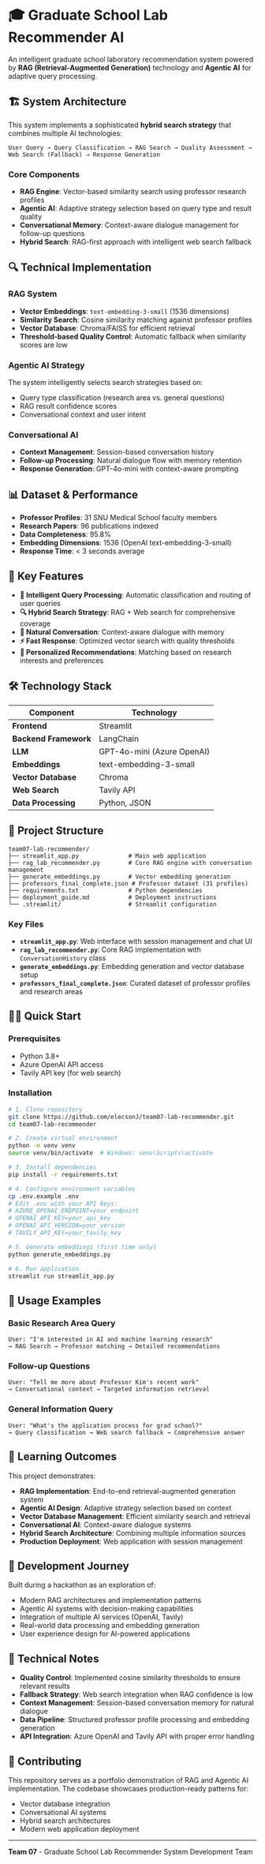 # 🎓 Graduate School Lab Recommender AI

An intelligent graduate school laboratory recommendation system powered by **RAG (Retrieval-Augmented Generation)** technology and **Agentic AI** for adaptive query processing.

## 🏗️ System Architecture

This system implements a sophisticated **hybrid search strategy** that combines multiple AI technologies:

```
User Query → Query Classification → RAG Search → Quality Assessment → Web Search (Fallback) → Response Generation
```

### Core Components

- **RAG Engine**: Vector-based similarity search using professor research profiles
- **Agentic AI**: Adaptive strategy selection based on query type and result quality
- **Conversational Memory**: Context-aware dialogue management for follow-up questions
- **Hybrid Search**: RAG-first approach with intelligent web search fallback

## 🔍 Technical Implementation

### RAG System
- **Vector Embeddings**: `text-embedding-3-small` (1536 dimensions)
- **Similarity Search**: Cosine similarity matching against professor profiles
- **Vector Database**: Chroma/FAISS for efficient retrieval
- **Threshold-based Quality Control**: Automatic fallback when similarity scores are low

### Agentic AI Strategy
The system intelligently selects search strategies based on:
- Query type classification (research area vs. general questions)
- RAG result confidence scores
- Conversational context and user intent

### Conversational AI
- **Context Management**: Session-based conversation history
- **Follow-up Processing**: Natural dialogue flow with memory retention
- **Response Generation**: GPT-4o-mini with context-aware prompting

## 📊 Dataset & Performance

- **Professor Profiles**: 31 SNU Medical School faculty members
- **Research Papers**: 96 publications indexed
- **Data Completeness**: 95.8%
- **Embedding Dimensions**: 1536 (OpenAI text-embedding-3-small)
- **Response Time**: < 3 seconds average

## 🚀 Key Features

- **🧠 Intelligent Query Processing**: Automatic classification and routing of user queries
- **🔍 Hybrid Search Strategy**: RAG + Web search for comprehensive coverage
- **💬 Natural Conversation**: Context-aware dialogue with memory
- **⚡ Fast Response**: Optimized vector search with quality thresholds
- **🎯 Personalized Recommendations**: Matching based on research interests and preferences

## 🛠️ Technology Stack

| Component | Technology |
|-----------|------------|
| **Frontend** | Streamlit |
| **Backend Framework** | LangChain |
| **LLM** | GPT-4o-mini (Azure OpenAI) |
| **Embeddings** | text-embedding-3-small |
| **Vector Database** | Chroma |
| **Web Search** | Tavily API |
| **Data Processing** | Python, JSON |

## 📁 Project Structure

```
team07-lab-recommender/
├── streamlit_app.py              # Main web application
├── rag_lab_recommender.py        # Core RAG engine with conversation management
├── generate_embeddings.py        # Vector embedding generation
├── professors_final_complete.json # Professor dataset (31 profiles)
├── requirements.txt              # Python dependencies
├── deployment_guide.md           # Deployment instructions
└── .streamlit/                   # Streamlit configuration
```

### Key Files

- **`streamlit_app.py`**: Web interface with session management and chat UI
- **`rag_lab_recommender.py`**: Core RAG implementation with `ConversationHistory` class
- **`generate_embeddings.py`**: Embedding generation and vector database setup
- **`professors_final_complete.json`**: Curated dataset of professor profiles and research areas

## 🏃‍♂️ Quick Start

### Prerequisites

- Python 3.8+
- Azure OpenAI API access
- Tavily API key (for web search)

### Installation

```bash
# 1. Clone repository
git clone https://github.com/elecsonJ/team07-lab-recommender.git
cd team07-lab-recommender

# 2. Create virtual environment
python -m venv venv
source venv/bin/activate  # Windows: venv\Scripts\activate

# 3. Install dependencies
pip install -r requirements.txt

# 4. Configure environment variables
cp .env.example .env
# Edit .env with your API keys:
# AZURE_OPENAI_ENDPOINT=your_endpoint
# OPENAI_API_KEY=your_api_key
# OPENAI_API_VERSION=your_version
# TAVILY_API_KEY=your_tavily_key

# 5. Generate embeddings (first time only)
python generate_embeddings.py

# 6. Run application
streamlit run streamlit_app.py
```

## 🧪 Usage Examples

### Basic Research Area Query
```
User: "I'm interested in AI and machine learning research"
→ RAG Search → Professor matching → Detailed recommendations
```

### Follow-up Questions
```
User: "Tell me more about Professor Kim's recent work"
→ Conversational context → Targeted information retrieval
```

### General Information Query
```
User: "What's the application process for grad school?"
→ Query classification → Web search fallback → Comprehensive answer
```

## 🎯 Learning Outcomes

This project demonstrates:

- **RAG Implementation**: End-to-end retrieval-augmented generation system
- **Agentic AI Design**: Adaptive strategy selection based on context
- **Vector Database Management**: Efficient similarity search and retrieval
- **Conversational AI**: Context-aware dialogue systems
- **Hybrid Search Architecture**: Combining multiple information sources
- **Production Deployment**: Web application with session management

## 🔧 Development Journey

Built during a hackathon as an exploration of:
- Modern RAG architectures and implementation patterns
- Agentic AI systems with decision-making capabilities
- Integration of multiple AI services (OpenAI, Tavily)
- Real-world data processing and embedding generation
- User experience design for AI-powered applications

## 📝 Technical Notes

- **Quality Control**: Implemented cosine similarity thresholds to ensure relevant results
- **Fallback Strategy**: Web search integration when RAG confidence is low
- **Context Management**: Session-based conversation memory for natural dialogue
- **Data Pipeline**: Structured professor profile processing and embedding generation
- **API Integration**: Azure OpenAI and Tavily API with proper error handling

## 🤝 Contributing

This repository serves as a portfolio demonstration of RAG and Agentic AI implementation. The codebase showcases production-ready patterns for:
- Vector database integration
- Conversational AI systems
- Hybrid search architectures
- Modern web application deployment

---

**Team 07** - Graduate School Lab Recommender System Development Team